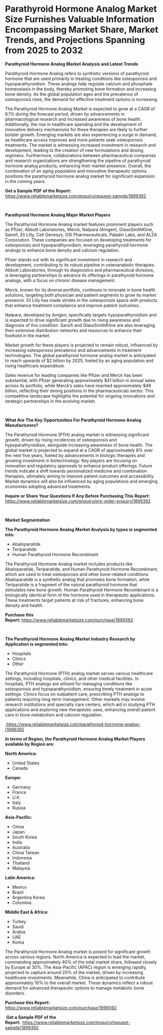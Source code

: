 <p><h1>Parathyroid Hormone Analog Market Size Furnishes Valuable Information Encompassing Market Share, Market Trends, and Projections Spanning from 2025 to 2032</h1></p><p><strong>Parathyroid Hormone Analog Market Analysis and Latest Trends</strong></p>
<p><p>Parathyroid Hormone Analog refers to synthetic versions of parathyroid hormone that are used primarily in treating conditions like osteoporosis and hypoparathyroidism. These analogs help regulate calcium and phosphate homeostasis in the body, thereby promoting bone formation and increasing bone density. As the global population ages and the prevalence of osteoporosis rises, the demand for effective treatment options is increasing.</p><p>The Parathyroid Hormone Analog Market is expected to grow at a CAGR of 6.1% during the forecast period, driven by advancements in pharmacological research and increased awareness of bone health. Additionally, the rise in healthcare spending and the development of innovative delivery mechanisms for these therapies are likely to further bolster growth. Emerging markets are also experiencing a surge in demand, as healthcare access improves and more patients seek osteoporosis treatments. The market is witnessing increased investment in research and development, leading to the creation of new formulations and dosing regimens. Furthermore, collaborations between pharmaceutical companies and research organizations are strengthening the pipeline of parathyroid hormone analog products, enhancing their market presence. Overall, the combination of an aging population and innovative therapeutic options positions the parathyroid hormone analog market for significant expansion in the coming years.</p></p>
<p><strong>Get a Sample PDF of the Report:&nbsp;</strong> <a href="https://www.reliablemarketsize.com/enquiry/request-sample/1899392?utm_campaign=2176&utm_medium=2&utm_source=Github&utm_content=ia&utm_term=19042025&utm_id=parathyroid-hormone-analog">https://www.reliablemarketsize.com/enquiry/request-sample/1899392</a></p>
<p>&nbsp;</p>
<p><strong>Parathyroid Hormone Analog Major Market Players</strong></p>
<p><p>The Parathyroid Hormone Analog market features prominent players such as Pfizer, Abbott Laboratories, Merck, Natpara (Amgen), GlaxoSmithKline, Sanofi, Eli Lilly, Cell Genesys, OSI Pharmaceuticals, Paladin Labs, and ALZA Corporation. These companies are focused on developing treatments for osteoporosis and hypoparathyroidism, leveraging parathyroid hormone analogs to enhance bone density and calcium regulation.</p><p>Pfizer stands out with its significant investment in research and development, contributing to its robust pipeline in osteoanabolic therapies. Abbott Laboratories, through its diagnostics and pharmaceutical divisions, is leveraging partnerships to advance its offerings in parathyroid hormone analogs, with a focus on chronic disease management.</p><p>Merck, known for its diverse portfolio, continues to innovate in bone health solutions, targeting both physician and patient segments to grow its market presence. Eli Lilly has made strides in the osteoporosis space with products that enhance treatment compliance and improve patient outcomes.</p><p>Natpara, developed by Amgen, specifically targets hypoparathyroidism and is expected to drive significant growth due to rising awareness and diagnosis of this condition. Sanofi and GlaxoSmithKline are also leveraging their extensive distribution networks and resources to enhance their foothold in the market.</p><p>Market growth for these players is projected to remain robust, influenced by increasing osteoporosis prevalence and advancements in treatment technologies. The global parathyroid hormone analog market is anticipated to reach upwards of $2 billion by 2025, fueled by an aging population and rising healthcare expenditure.</p><p>Sales revenue for leading companies like Pfizer and Merck has been substantial, with Pfizer generating approximately $41 billion in annual sales across its portfolio, while Merck’s sales have reached approximately $48 billion, reflecting their strong positions in the pharmaceuticals sector. This competitive landscape highlights the potential for ongoing innovations and strategic partnerships in the evolving market.</p></p>
<p>&nbsp;</p>
<p><strong>What Are The Key Opportunities For Parathyroid Hormone Analog Manufacturers?</strong></p>
<p><p>The Parathyroid Hormone (PTH) analog market is witnessing significant growth, driven by rising incidences of osteoporosis and hypoparathyroidism, alongside increasing awareness of bone health. The global market is projected to expand at a CAGR of approximately 8% over the next five years, fueled by advancements in biologic therapies and growing investment in biotechnology. Key players are focusing on innovation and regulatory approvals to enhance product offerings. Future trends indicate a shift towards personalized medicine and combination therapies, ultimately aiming to improve patient outcomes and accessibility. Market dynamics will also be influenced by aging populations and emerging economies adopting advanced treatments.</p></p>
<p><strong>Inquire or Share Your Questions If Any Before Purchasing This Report:</strong> <a href="https://www.reliablemarketsize.com/enquiry/pre-order-enquiry/1899392?utm_campaign=2176&utm_medium=2&utm_source=Github&utm_content=ia&utm_term=19042025&utm_id=parathyroid-hormone-analog">https://www.reliablemarketsize.com/enquiry/pre-order-enquiry/1899392</a></p>
<p>&nbsp;</p>
<p><strong>Market Segmentation</strong></p>
<p><strong>The Parathyroid Hormone Analog Market Analysis by types is segmented into:</strong></p>
<p><ul><li>Abaloparatide</li><li>Teriparatide</li><li>Human Parathyroid Hormone Recombinant</li></ul></p>
<p><p>The Parathyroid Hormone Analog market includes products like Abaloparatide, Teriparatide, and Human Parathyroid Hormone Recombinant, which are used to treat osteoporosis and other bone-related conditions. Abaloparatide is a synthetic analog that promotes bone formation, while Teriparatide is a fragment of the natural parathyroid hormone that stimulates new bone growth. Human Parathyroid Hormone Recombinant is a biologically identical form of the hormone used in therapeutic applications. These treatments target patients at risk of fractures, enhancing bone density and health.</p></p>
<p><strong>Purchase this Report:&nbsp;</strong><a href="https://www.reliablemarketsize.com/purchase/1899392?utm_campaign=2176&utm_medium=2&utm_source=Github&utm_content=ia&utm_term=19042025&utm_id=parathyroid-hormone-analog">https://www.reliablemarketsize.com/purchase/1899392</a></p>
<p>&nbsp;</p>
<p><strong>The Parathyroid Hormone Analog Market Industry Research by Application is segmented into:</strong></p>
<p><ul><li>Hospitals</li><li>Clinics</li><li>Other</li></ul></p>
<p><p>The Parathyroid Hormone (PTH) analog market serves various healthcare settings, including hospitals, clinics, and other medical facilities. In hospitals, PTH analogs are utilized for managing conditions like osteoporosis and hypoparathyroidism, ensuring timely treatment in acute settings. Clinics focus on outpatient care, prescribing PTH analogs to patients requiring long-term management. Other markets may involve research institutions and specialty care centers, which aid in studying PTH applications and exploring new therapeutic uses, enhancing overall patient care in bone metabolism and calcium regulation.</p></p>
<p><a href="https://www.reliablemarketsize.com/parathyroid-hormone-analog-r1899392?utm_campaign=2176&utm_medium=2&utm_source=Github&utm_content=ia&utm_term=19042025&utm_id=parathyroid-hormone-analog">&nbsp;https://www.reliablemarketsize.com/parathyroid-hormone-analog-r1899392</a></p>
<p><strong>In terms of Region, the Parathyroid Hormone Analog Market Players available by Region are:</strong></p>
<p>
    <p> <strong> North America: </strong>
        <ul>
            <li>United States</li>
            <li>Canada</li>
        </ul>
        </p> 
    <p> <strong> Europe: </strong>
        <ul>
            <li>Germany</li>
            <li>France</li>
            <li>U.K.</li>
            <li>Italy</li>
            <li>Russia</li>
        </ul>
        </p> 
    <p> <strong> Asia-Pacific: </strong>
        <ul>
            <li>China</li>
            <li>Japan</li>
            <li>South Korea</li>
            <li>India</li>
            <li>Australia</li>
            <li>China Taiwan</li>
            <li>Indonesia</li>
            <li>Thailand</li>
            <li>Malaysia</li>
        </ul>
        </p> 
    <p> <strong> Latin America: </strong>
        <ul>
            <li>Mexico</li>
            <li>Brazil</li>
            <li>Argentina Korea</li>
            <li>Colombia</li>
        </ul>
        </p> 
    <p> <strong> Middle East & Africa: </strong>
        <ul>
            <li>Turkey</li>
            <li>Saudi</li>
            <li>Arabia</li>
            <li>UAE</li>
            <li>Korea</li>
        </ul>
    </p>
    </p>
<p><p>The Parathyroid Hormone Analog market is poised for significant growth across various regions. North America is expected to lead the market, commanding approximately 40% of the total market share, followed closely by Europe at 30%. The Asia-Pacific (APAC) region is emerging rapidly, projected to capture around 20% of the market, driven by increasing healthcare investments. Meanwhile, China is anticipated to contribute approximately 10% to the overall market. These dynamics reflect a robust demand for advanced therapeutic options to manage metabolic bone disorders.</p></p>
<p><strong>Purchase this Report: </strong><a href="https://www.reliablemarketsize.com/purchase/1899392?utm_campaign=2176&utm_medium=2&utm_source=Github&utm_content=ia&utm_term=19042025&utm_id=parathyroid-hormone-analog">https://www.reliablemarketsize.com/purchase/1899392</a></p>
<p>&nbsp;<strong>Get a Sample PDF of the Report:&nbsp;&nbsp;</strong><a href="https://www.reliablemarketsize.com/enquiry/request-sample/1899392?utm_campaign=2176&utm_medium=2&utm_source=Github&utm_content=ia&utm_term=19042025&utm_id=parathyroid-hormone-analog">https://www.reliablemarketsize.com/enquiry/request-sample/1899392</a></p>
<p><strong></strong></p>
<p><p></p><p></p><p></p></p>